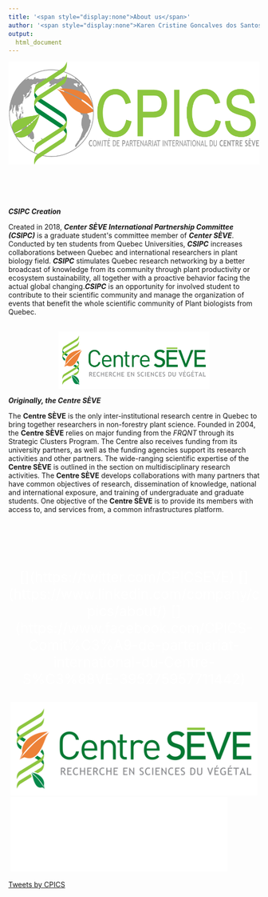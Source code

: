 ```yaml
---
title: '<span style="display:none">About us</span>'
author: '<span style="display:none">Karen Cristine Goncalves dos Santos</span>'
output:
  html_document
---
```


<head>
<meta name="viewport" content="width=device-width, initial-scale=1">
<link rel="apple-touch-icon" sizes="180x180" href="../apple-touch-icon.png">
<link rel="icon" type="image/png" sizes="32x32" href="../favicon-32x32.png">
<link rel="icon" type="image/png" sizes="16x16" href="../favicon-16x16.png">
<link rel="manifest" href="../site.webmanifest">
<link rel="mask-icon" href="../safari-pinned-tab.svg" color="#5bbad5">
<link rel="stylesheet" href="./column_text_style.css">
<meta name="msapplication-TileColor" content="#da532c">
<meta name="theme-color" content="#ffffff">
<meta charset="utf-8">
<script src="https://kit.fontawesome.com/0af1a424a5.js" crossorigin="anonymous"></script>

</head>

<div class="container-fluid" style="margin-left: auto; margin-right: auto;">

<div class="row">

<div class="cpics-logo"><img class="logo" src='images/logos/Logo-CPICS_White_1.png'></div>

<div class="col-md-9">
<br><br>
<br><br>

<div class="text">

**_CSIPC Creation_**

Created in 2018, **_Center SÈVE International Partnership Committee (CSIPC)_** is a graduate student's committee member of **_Center SÈVE_**. Conducted by ten students from Quebec Universities, **_CSIPC_** increases collaborations between Quebec and international researchers in plant biology field. **_CSIPC_** stimulates Quebec research networking by a better broadcast of knowledge from its community through plant productivity or ecosystem sustainability, all together with a proactive behavior facing the actual global changing.**_CSIPC_** is an opportunity for involved student to contribute to their scientific community and manage the organization of events that benefit the whole scientific community of Plant biologists from Quebec.
  

<br>
<center><a href="http://centreseve.recherche.usherbrooke.ca/fr"><img style="display:block; margin-left:auto; margin-right: auto" src="images/logos/centre_seve.png" width="60%" alt="Centre SEVE logo"></a></center>

**_Originally, the Centre SÈVE_**

The **Centre SÈVE** is the only inter-institutional research centre in Quebec to bring together researchers in non-forestry plant science. Founded in 2004, the **Centre SÈVE** relies on major funding from the *FRQNT* through its Strategic Clusters Program. The Centre also receives funding from its university partners, as well as the funding agencies support its research activities and other partners. The wide-ranging scientific expertise of the **Centre SÈVE** is outlined in the section on multidisciplinary research activities. The **Centre SÈVE** develops collaborations with many partners that have common objectives of research, dissemination of knowledge, national and international exposure, and training of undergraduate and graduate students. One objective of the **Centre SÈVE** is to provide its members with access to, and services from, a common infrastructures platform.

</div>
</div>


<div class="col-md-3">
<br><br>
<br><br>

<div class="row">
<span> <p style="color: #ffffff; font-size: 2em; text-align:center;display: block; margin-left: auto; margin-right:auto"> [<i class="fab fa-twitter"></i>](https://twitter.com/CPICSEVE) [<i class="fab fa-linkedin-in"></i>](https://www.linkedin.com/company/cpics/about/) [<i class="fab fa-facebook"></i>](https://www.facebook.com/CPICS-Comit%C3%A9-de-partenariat-international-du-Centre-S%C3%88VE-395275957711442) <a  href = "mailto:cpicseve@gmail.com"><i class="fas fa-envelope" align="center" style="font-size:24px"></i></a> </p></span>
<div class="row" style="margin: 1%">
<a href="http://centreseve.recherche.usherbrooke.ca/fr">
<img src="images/logos/centre_seve.png" alt="Centre SEVE logo">
</a>
<a href="http://www.frqnt.gouv.qc.ca/en/accueil">
<img  src="images/logos/FRQNT_blanc(transparent).png">
</a>
</div>

<a class="twitter-timeline" data-height=800px href="https://twitter.com/CPICSEVE?ref_src=twsrc%5Etfw">Tweets by CPICS</a> <script async src="https://platform.twitter.com/widgets.js" charset="utf-8"></script>

</div>

</div>

</div>

</div>